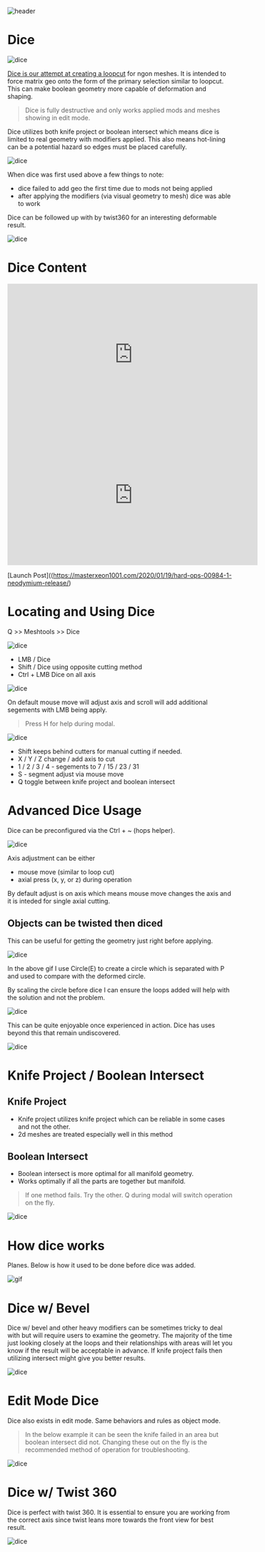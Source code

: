 ![header](img/banner.gif)

# Dice

![dice](img/dice/d9.png)

[Dice is our attempt at creating a loopcut](https://masterxeon1001.com/2020/01/19/hard-ops-00984-1-neodymium-release/) for ngon meshes. It is intended to force matrix geo onto the form of the primary selection similar to loopcut. This can make boolean geometry more capable of deformation and shaping.

> Dice is fully destructive and only works applied mods and meshes showing in edit mode.

Dice utilizes both knife project or boolean intersect which means dice is limited to real geometry with modifiers applied. This also means hot-lining can be a potential hazard so edges must be placed carefully.

![dice](img/dice/d1.gif)

When dice was first used above a few things to note:

- dice failed to add geo the first time due to mods not being applied
- after applying the modifiers (via visual geometry to mesh) dice was able to work

Dice can be followed up with by twist360 for an interesting deformable result.

![dice](img/dice/d11.gif)

# Dice Content

<iframe width="560" height="315" src="https://www.youtube.com/embed/y2QBY1SseLU?start=925" frameborder="0" allow="accelerometer; autoplay; encrypted-media; gyroscope; picture-in-picture" allowfullscreen></iframe>

<iframe width="560" height="315" src="https://www.youtube.com/embed/gJeP6BA7NLQ?start=297" frameborder="0" allow="accelerometer; autoplay; encrypted-media; gyroscope; picture-in-picture" allowfullscreen></iframe>

[Launch Post]((https://masterxeon1001.com/2020/01/19/hard-ops-00984-1-neodymium-release/)

# Locating and Using Dice

Q >> Meshtools >> Dice

![dice](img/dice/d3.png)

- LMB / Dice
- Shift / Dice using opposite cutting method
- Ctrl + LMB Dice on all axis

![dice](img/dice/d10.gif)

On default mouse move will adjust axis and scroll will add additional segements with LMB being apply.

> Press H for help during modal.

![dice](img/dice/d5.png)

- Shift keeps behind cutters for manual cutting if needed.
- X / Y / Z change / add axis to cut
- 1 / 2 / 3 / 4 - segements to 7 / 15 / 23 / 31
- S - segment adjust via mouse move
- Q toggle between knife project and boolean intersect

# Advanced Dice Usage

Dice can be preconfigured via the Ctrl + ~ (hops helper).

![dice](img/dice/d2.png)

Axis adjustment can be either

- mouse move (similar to loop cut)
- axial press (x, y, or z) during operation

By default adjust is on axis which means mouse move changes the axis and it is inteded for single axial cutting.

## Objects can be twisted then diced

This can be useful for getting the geometry just right before applying.

![dice](img/dice/d12.gif)

In the above gif I use Circle(E) to create a circle which is separated with P and used to compare with the deformed circle.

By scaling the circle before dice I can ensure the loops added will help with the solution and not the problem.

![dice](img/dice/d13.gif)

This can be quite enjoyable once experienced in action. Dice has uses beyond this that remain undiscovered.

![dice](img/dice/d14.gif)


# Knife Project / Boolean Intersect

## Knife Project
- Knife project utilizes knife project which can be reliable in some cases and not the other.
- 2d meshes are treated especially well in this method

## Boolean Intersect
- Boolean intersect is more optimal for all manifold geometry.
- Works optimally if all the parts are together but manifold.

> If one method fails. Try the other. Q during modal will switch operation on the fly.

![dice](img/dice/d4.gif)

# How dice works

Planes. Below is how it used to be done before dice was added.

![gif](https://masterxeon1001.files.wordpress.com/2019/12/2019-12-25_02-18-58.gif)


# Dice w/ Bevel

Dice w/ bevel and other heavy modifiers can be sometimes tricky to deal with but will require users to examine the geometry. The majority of the time just looking closely at the loops and their relationships with areas will let you know if the result will be acceptable in advance. If knife project fails then utilizing intersect might give you better results.

![dice](img/dice/d8.gif)

# Edit Mode Dice

Dice also exists in edit mode. Same behaviors and rules as object mode.

> In the below example it can be seen the knife failed in an area but boolean intersect did not. Changing these out on the fly is the recommended method of operation for troubleshooting.

![dice](img/dice/d6.gif)

# Dice w/ Twist 360

Dice is perfect with twist 360. It is essential to ensure you are working from the correct axis since twist leans more towards the front view for best result.

![dice](img/dice/d7.gif)
